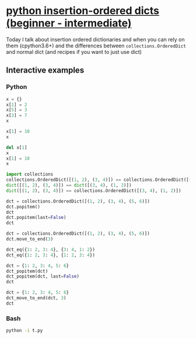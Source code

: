 # [python insertion-ordered dicts (beginner - intermediate)](https://youtu.be/thOgrFA7MzI)

Today I talk about insertion ordered dictionaries and when you can rely on them (cpython3.6+) and the differences between `collections.OrderedDict` and normal dict (and recipes if you want to just use dict)

## Interactive examples

### Python

```python
x = {}
x[1] = 2
x[5] = 3
x[3] = 7
x

x[1] = 10
x

del x[1]
x
x[1] = 10
x

import collections
collections.OrderedDict([(1, 2), (3, 4)]) == collections.OrderedDict([(3, 4), (1, 2)])
dict([(1, 2), (3, 4)]) == dict([(3, 4), (1, 2)])
dict([(1, 2), (3, 4)]) == collections.OrderedDict([(3, 4), (1, 2)])

dct = collections.OrderedDict([(1, 2), (3, 4), (5, 6)])
dct.popitem()
dct
dct.popitem(last=False)
dct

dct = collections.OrderedDict([(1, 2), (3, 4), (5, 6)])
dct.move_to_end(3)

dct_eq({1: 2, 3: 4}, {3: 4, 1: 2})
dct_eq({1: 2, 3: 4}, {1: 2, 3: 4})

dct = {1: 2, 3: 4, 5: 6}
dct_popitem(dct)
dct_popitem(dct, last=False)
dct

dct = {1: 2, 3: 4, 5: 6}
dct_move_to_end(dct, 3)
dct
```

### Bash

```bash
python -i t.py
```

